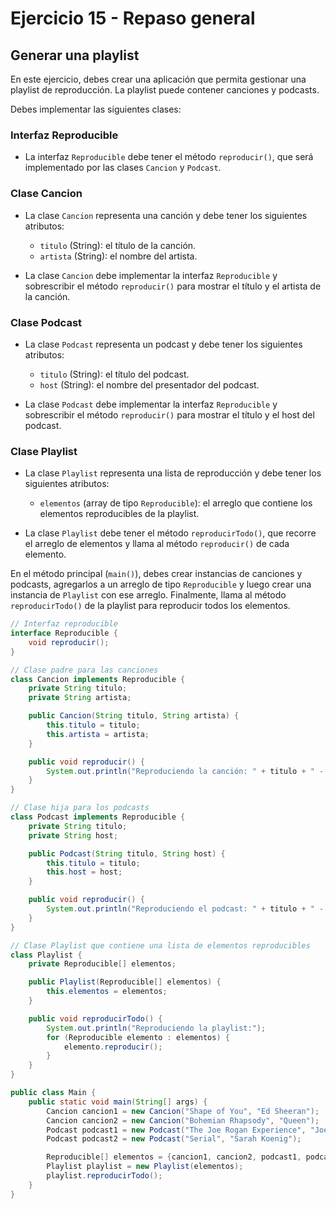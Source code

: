 # Ejercicio 15 - Repaso general

## Generar una playlist

En este ejercicio, debes crear una aplicación que permita gestionar una playlist de reproducción. La playlist puede contener canciones y podcasts.

Debes implementar las siguientes clases:

### Interfaz Reproducible

- La interfaz `Reproducible` debe tener el método `reproducir()`, que será implementado por las clases `Cancion` y `Podcast`.

### Clase Cancion

- La clase `Cancion` representa una canción y debe tener los siguientes atributos:
  - `titulo` (String): el título de la canción.
  - `artista` (String): el nombre del artista.

- La clase `Cancion` debe implementar la interfaz `Reproducible` y sobrescribir el método `reproducir()` para mostrar el título y el artista de la canción.

### Clase Podcast

- La clase `Podcast` representa un podcast y debe tener los siguientes atributos:
  - `titulo` (String): el título del podcast.
  - `host` (String): el nombre del presentador del podcast.

- La clase `Podcast` debe implementar la interfaz `Reproducible` y sobrescribir el método `reproducir()` para mostrar el título y el host del podcast.

### Clase Playlist

- La clase `Playlist` representa una lista de reproducción y debe tener los siguientes atributos:
  - `elementos` (array de tipo `Reproducible`): el arreglo que contiene los elementos reproducibles de la playlist.

- La clase `Playlist` debe tener el método `reproducirTodo()`, que recorre el arreglo de elementos y llama al método `reproducir()` de cada elemento.

En el método principal (`main()`), debes crear instancias de canciones y podcasts, agregarlos a un arreglo de tipo `Reproducible` y luego crear una instancia de `Playlist` con ese arreglo. Finalmente, llama al método `reproducirTodo()` de la playlist para reproducir todos los elementos.

~~~java
// Interfaz reproducible
interface Reproducible {
    void reproducir();
}

// Clase padre para las canciones
class Cancion implements Reproducible {
    private String titulo;
    private String artista;

    public Cancion(String titulo, String artista) {
        this.titulo = titulo;
        this.artista = artista;
    }

    public void reproducir() {
        System.out.println("Reproduciendo la canción: " + titulo + " - " + artista);
    }
}

// Clase hija para los podcasts
class Podcast implements Reproducible {
    private String titulo;
    private String host;

    public Podcast(String titulo, String host) {
        this.titulo = titulo;
        this.host = host;
    }

    public void reproducir() {
        System.out.println("Reproduciendo el podcast: " + titulo + " - " + host);
    }
}

// Clase Playlist que contiene una lista de elementos reproducibles
class Playlist {
    private Reproducible[] elementos;

    public Playlist(Reproducible[] elementos) {
        this.elementos = elementos;
    }

    public void reproducirTodo() {
        System.out.println("Reproduciendo la playlist:");
        for (Reproducible elemento : elementos) {
            elemento.reproducir();
        }
    }
}

public class Main {
    public static void main(String[] args) {
        Cancion cancion1 = new Cancion("Shape of You", "Ed Sheeran");
        Cancion cancion2 = new Cancion("Bohemian Rhapsody", "Queen");
        Podcast podcast1 = new Podcast("The Joe Rogan Experience", "Joe Rogan");
        Podcast podcast2 = new Podcast("Serial", "Sarah Koenig");

        Reproducible[] elementos = {cancion1, cancion2, podcast1, podcast2};
        Playlist playlist = new Playlist(elementos);
        playlist.reproducirTodo();
    }
}
~~~

